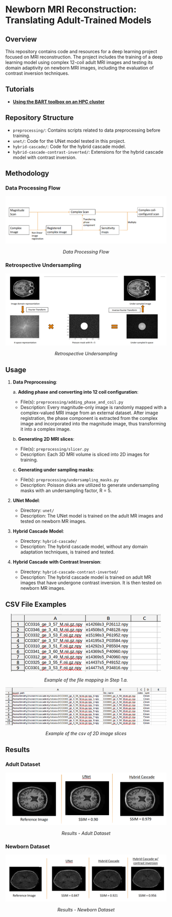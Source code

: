 # Newborn MRI Reconstruction: Translating Adult-Trained Models

## Overview

This repository contains code and resources for a deep learning project focused on MRI reconstruction. The project includes the training of a deep learning model using complex 12-coil adult MRI images and testing its domain adaptivity on newborn MRI images, including the evaluation of contrast inversion techniques.

## Tutorials

- [**Using the BART toolbox on an HPC cluster**](BART-in-container.md)

## Repository Structure

- `preprocessing/`: Contains scripts related to data preprocessing before training.
- `unet/`: Code for the UNet model tested in this project.
- `hybrid-cascade/`: Code for the hybrid cascade model.
- `hybrid-cascade-contrast-inverted/`: Extensions for the hybrid cascade model with contrast inversion.

## Methodology

### Data Processing Flow

<p align="center">
  <img src="images/data_preproc.png"/>
</p>
<p align="center"><em>Data Processing Flow</em></p>

### Retrospective Undersampling

<p align="center">
  <img src="images/undersamp.png"/>
</p>
<p align="center"><em>Retrospective Undersampling</em></p>

## Usage

1. **Data Preprocessing**: 

    a. **Adding phase and converting into 12 coil configuration**:
      - File(s): `preprocessing/adding_phase_and_coil.py`
      - Description: Every magnitude-only image is randomly mapped with a complex-valued MRI image from an external dataset. After image registration, the phase component is extracted from the complex image and incorporated into the magnitude image, thus transforming it into a complex image.
   
    b. **Generating 2D MRI slices**:
      - File(s): `preprocessing/slicer.py`
      - Description: Each 3D MRI volume is sliced into 2D images for training.

    c. **Generating under sampling masks**:
      - File(s): `preprocessing/undersampling_masks.py`
      - Description: Poisson disks are utilized to generate undersampling masks with an undersampling factor, R = 5.

2. **UNet Model**:
   - Directory: `unet/`
   - Description: The UNet model is trained on the adult MR images and tested on newborn MR images.

3. **Hybrid Cascade Model**:
   - Directory: `hybrid-cascade/`
   - Description: The hybrid cascade model, without any domain adaptation techniques, is trained and tested.

4. **Hybrid Cascade with Contrast Inversion**:
   - Directory: `hybrid-cascade-contrast-inverted/`
   - Description: The hybrid cascade model is trained on adult MR images that have undergone contrast inversion. It is then tested on newborn MR images.

## CSV File Examples

<p align="center">
  <img src="images/file_mappings_eg.png"/>
</p>
<p align="center"><em>Example of the file mapping in Step 1.a.</em></p>

<p align="center">
  <img src="images/slice_ids_example.png"/>
</p>
<p align="center"><em>Example of the csv of 2D image slices</em></p>

## Results

### Adult Dataset
<p align="center">
  <img src="images/recon-adult.png"/>
</p>
<p align="center"><em>Results - Adult Dataset </em></p>

### Newborn Dataset

<p align="center">
  <img src="images/recon-newb.png"/>
</p>
<p align="center"><em>Results - Newborn Dataset</em></p>

